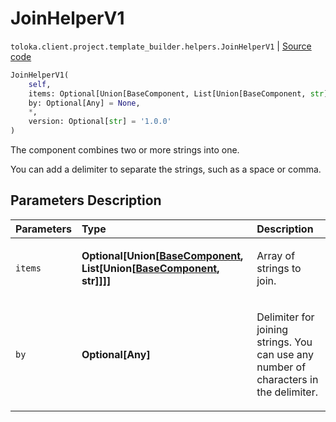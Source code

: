 # JoinHelperV1
`toloka.client.project.template_builder.helpers.JoinHelperV1` | [Source code](https://github.com/Toloka/toloka-kit/blob/v0.1.26/src/client/project/template_builder/helpers.py#L104)

```python
JoinHelperV1(
    self,
    items: Optional[Union[BaseComponent, List[Union[BaseComponent, str]]]] = None,
    by: Optional[Any] = None,
    *,
    version: Optional[str] = '1.0.0'
)
```

The component combines two or more strings into one.


You can add a delimiter to separate the strings, such as a space or comma.

## Parameters Description

| Parameters | Type | Description |
| :----------| :----| :-----------|
`items`|**Optional\[Union\[[BaseComponent](toloka.client.project.template_builder.base.BaseComponent.md), List\[Union\[[BaseComponent](toloka.client.project.template_builder.base.BaseComponent.md), str\]\]\]\]**|<p>Array of strings to join.</p>
`by`|**Optional\[Any\]**|<p>Delimiter for joining strings. You can use any number of characters in the delimiter.</p>
